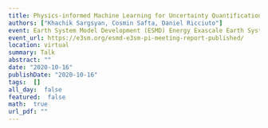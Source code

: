 ```yaml
---
title: Physics-informed Machine Learning for Uncertainty Quantification in E3SM Land Model
authors: ["Khachik Sargsyan, Cosmin Safta, Daniel Ricciuto"]
event: Earth System Model Development (ESMD) Energy Exascale Earth System Model (E3SM) PI Meeting
event_url: https://e3sm.org/esmd-e3sm-pi-meeting-report-published/
location: virtual
summary: Talk
abstract: ""
date: "2020-10-16"
publishDate: "2020-10-16"
tags:  []
all_day:  false
featured:  false
math:  true
url_pdf: ""
---
```

